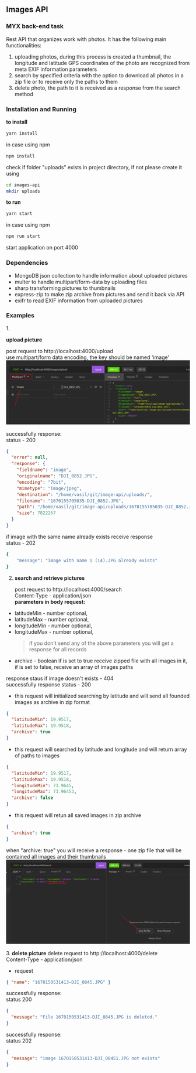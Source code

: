 ## Images API

### MYX back-end task

Rest API that organizes work with photos. It has the following main functionalities:

1. uploading photos, during this process is created a thumbnail, the longitude and latitude GPS coordinates of the photo are recognized from meta EXIF information parameters
2. search by specified criteria with the option to download all photos in a zip file or to receive only the paths to them
3. delete photo, the path to it is received as a response from the search method

### Installation and Running

<b>to install</b>

```bash
yarn install
```

in case using npm

```bash
npm install
```

check if folder "uploads" exists in project directory, if not please create it using

```bash
cd images-api
mkdir uploads
```

<b>to run </b>

```bash
yarn start
```

in case using npm

```bash
npm run start
```

start application on port 4000

### Dependencies

- MongoDB json collection to handle information about uploaded pictures
- multer to handle multipart/form-data by uploading files
- sharp transforming pictures to thumbnails
- express-zip to make zip archive from pictures and send it back via API
- exifr to read EXIF information from uploaded pictures

### Examples

1.<p><b> upload picture</b></p>
post request to http://localhost:4000/upload <br>
use multipart/form data encoding, the key should be named 'image' <br>
![insomnia](screen-upload.png)

successfully response: <br>
status - 200

```json
{
  "error": null,
  "response": {
    "fieldname": "image",
    "originalname": "DJI_0852.JPG",
    "encoding": "7bit",
    "mimetype": "image/jpeg",
    "destination": "/home/vasil/git/image-api/uploads/",
    "filename": "1670155705035-DJI_0852.JPG",
    "path": "/home/vasil/git/image-api/uploads/1670155705035-DJI_0852.JPG",
    "size": 7822267
  }
}
```
if image with the same name already exists receive response <br>
status - 202
```bash
{
	"message": "image with name 1 (14).JPG already exists"
}
```

2. <p><b>search and retrieve pictures</b></p>
   post request to http://localhost:4000/search <br>
   Content-Type - application/json <br>
   <b>parameters in body request:</b> <br>

- latitudeMin - number optional,
- latitudeMax - number optional,
- longitudeMin - number optional,
- longitudeMax - number optional,
  > if you don't send any of the above parameters you will get a response for all records
- archive - boolean if is set to true receive zipped file with all images in it, if is set to false, receive an array of images paths

response staus if image doesn't exists - 404 <br>
successfully response status - 200

- this request will initialized searching by latitude and will send all founded images as archive in zip format

```json
{
  "latitudeMin": 19.9517,
  "latitudeMax": 19.9518,
  "archive": true
}
```

- this request will searched by latitude and longitude and will return array of paths to images

```json
{
  "latitudeMin": 19.9517,
  "latitudeMax": 19.9518,
  "longitudeMin": 73.9645,
  "longitudeMax": 73.96453,
  "archive": false
}
```

- this request will retun all saved images in zip archive

```json
{
  "archive": true
}
```

when "archive: true" you will receive a response - one zip file that will be contained all images and their thumbnails
![insomnia](screen-download.png)

3.<b> delete picture</b>
delete request to http://localhost:4000/delete <br>
Content-Type - application/json <br>

- request

```json
{ "name": "1670150531413-DJI_0845.JPG" }
```

successfully response: <br>
status 200

```json
{
  "message": "File 1670150531413-DJI_0845.JPG is deleted."
}
```

successfully response: <br>
status 202

```json
{
  "message": "image 1670150531413-DJI_08451.JPG not exists"
}
```
